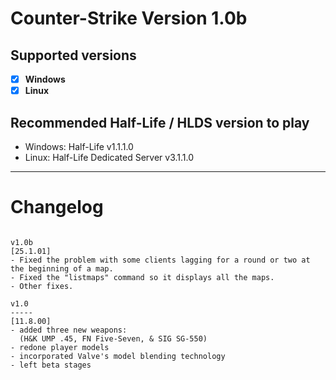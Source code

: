 # Counter-Strike Version 1.0b

## Supported versions
- [x] **Windows**
- [x] **Linux**

## Recommended Half-Life / HLDS version to play
- Windows: Half-Life v1.1.1.0
- Linux: Half-Life Dedicated Server v3.1.1.0
_____

# Changelog

```

v1.0b
[25.1.01]
- Fixed the problem with some clients lagging for a round or two at the beginning of a map.
- Fixed the "listmaps" command so it displays all the maps.
- Other fixes.

v1.0
-----
[11.8.00]
- added three new weapons:
  (H&K UMP .45, FN Five-Seven, & SIG SG-550)
- redone player models
- incorporated Valve's model blending technology
- left beta stages
```